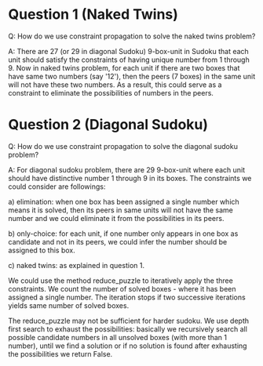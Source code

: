 # Question 1 (Naked Twins)
Q: How do we use constraint propagation to solve the naked twins problem?  

A: There are 27 (or 29 in diagonal Sudoku) 9-box-unit in Sudoku that each unit should satisfy the constraints of having unique number from 1 through 9. Now in naked twins problem, for each unit if there are two boxes that have same two numbers (say '12'), then the peers (7 boxes) in the same unit will not have these two numbers. As a result, this could serve as a constraint to eliminate the possibilities of numbers in the peers.

# Question 2 (Diagonal Sudoku)
Q: How do we use constraint propagation to solve the diagonal sudoku problem?  

A: For diagonal sudoku problem, there are 29 9-box-unit where each unit should have distinctive number 1 through 9 in its boxes. The constraints we could consider are followings:

a) elimination: when one box has been assigned a single number which means it is solved, then its peers in same units will not have the same number and we could eliminate it from the possibilities in its peers.

b) only-choice: for each unit, if one number only appears in one box as candidate and not in its peers, we could infer the number should be assigned to this box.

c) naked twins: as explained in question 1.

We could use the method reduce_puzzle to iteratively apply the three constraints. We count the number of solved boxes - where it has been assigned a single number. The iteration stops if two successive iterations yields same number of solved boxes.

The reduce_puzzle may not be sufficient for harder sudoku. We use depth first search to exhaust the possibilities: basically we recursively search all possible candidate numbers in all unsolved boxes (with more than 1 number), until we find a solution or if no solution is found after exhausting the possibilities we return False.

